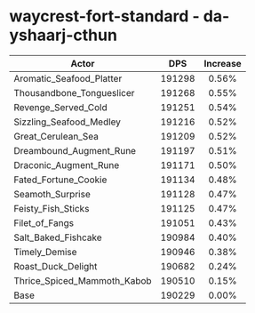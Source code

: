 # waycrest-fort-standard - da-yshaarj-cthun
| Actor | DPS | Increase |
|---|:---:|:---:|
|Aromatic_Seafood_Platter|191298|0.56%|
|Thousandbone_Tongueslicer|191268|0.55%|
|Revenge_Served_Cold|191251|0.54%|
|Sizzling_Seafood_Medley|191216|0.52%|
|Great_Cerulean_Sea|191209|0.52%|
|Dreambound_Augment_Rune|191197|0.51%|
|Draconic_Augment_Rune|191171|0.50%|
|Fated_Fortune_Cookie|191134|0.48%|
|Seamoth_Surprise|191128|0.47%|
|Feisty_Fish_Sticks|191125|0.47%|
|Filet_of_Fangs|191051|0.43%|
|Salt_Baked_Fishcake|190984|0.40%|
|Timely_Demise|190946|0.38%|
|Roast_Duck_Delight|190682|0.24%|
|Thrice_Spiced_Mammoth_Kabob|190510|0.15%|
|Base|190229|0.00%|
